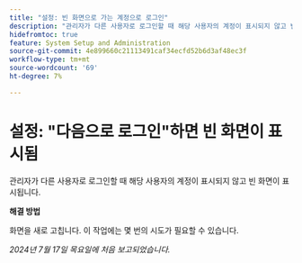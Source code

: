 ```yaml
---
title: "설정: 빈 화면으로 가는 계정으로 로그인"
description: "관리자가 다른 사용자로 로그인할 때 해당 사용자의 계정이 표시되지 않고 빈 화면이 표시됩니다."
hidefromtoc: true
feature: System Setup and Administration
source-git-commit: 4e899660c21113491caf34ecfd52b6d3af48ec3f
workflow-type: tm+mt
source-wordcount: '69'
ht-degree: 7%

---
```



# 설정: &quot;다음으로 로그인&quot;하면 빈 화면이 표시됨

관리자가 다른 사용자로 로그인할 때 해당 사용자의 계정이 표시되지 않고 빈 화면이 표시됩니다.

**해결 방법**

화면을 새로 고칩니다. 이 작업에는 몇 번의 시도가 필요할 수 있습니다.

_2024년 7월 17일 목요일에 처음 보고되었습니다._
